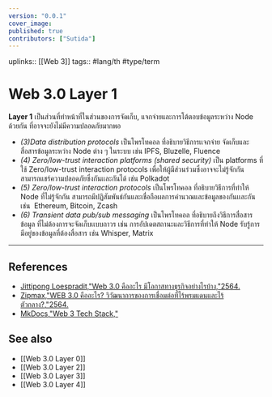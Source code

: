 ```yaml
---
version: "0.0.1"
cover_image:
published: true
contributors: ["Sutida"]
---
```

uplinks:: [[Web 3]]
tags:: #lang/th #type/term 

# Web 3.0 Layer 1
**Layer 1** เป็นส่วนที่ทำหน้าที่ในส่วนของการจัดเก็บ, แจกจ่ายและการโต้ตอบข้อมูลระหว่าง Node ด้วยกัน ที่อาจจะยังไม่มีความปลอดภัยมากพอ
- *(3)Data distribution protocols* เป็นโพรโทคอล ที่อธิบายวิธีการเเจกจ่าย จัดเก็บและสื่อสารข้อมูลระหว่าง Node ต่าง ๆ ในระบบ เช่น IPFS, Bluzelle, Fluence
- *(4) Zero/low-trust interaction platforms (shared security)* เป็น platforms ที่ใช้ Zero/low-trust interaction protocols เพื่อให้ผู้มีส่วนร่วมซึ่งอาจจะไม่รู้จักกันสามารถแชร์ความปลอดภัยซึ่งกันเเละกันได้ เช่น Polkadot
- *(5) Zero/low-trust interaction protocols* เป็นโพรโทคอล ที่อธิบายวิธีการที่ทำให้ Node ที่ไม่รู้จักกัน สามารถมีปฏิสัมพันธ์กันและเชื่อถือผลการคำนวณและข้อมูลของกันเเละกัน เช่น  Ethereum, Bitcoin, Zcash
- *(6) Transient data pub/sub messaging* เป็นโพรโทคอล ที่อธิบายถึงวิธีการสื่อสารข้อมูล ที่ไม่ต้องการจะจัดเก็บเเบบถาวร เช่น การอัปเดตสถานะและวิธีการที่ทำให้ Node รับรู้การมีอยู่ของข้อมูลที่ต้องสื่อสาร เช่น Whisper, Matrix

---
## References
- [Jittipong Loespradit,"Web 3.0 คืออะไร มีโอกาสทางธุรกิจอย่างไรบ้าง,"2564.](https://www.martechthai.com/technology/what-is-web-3-and-marketing/)
- [Zipmax,"WEB 3.0 คืออะไร? วิวัฒนาการของการเชื่อมต่อที่ไร้พรมแดนและไร้ตัวกลาง?,"2564.](https://www.finnomena.com/zipmex/what-is-web-3-0/)
- [MkDocs,"Web 3 Tech Stack,"](https://web3-technology-stack.readthedocs.io/en/latest/)
## See also
- [[Web 3.0 Layer 0]]
- [[Web 3.0 Layer 2]]
- [[Web 3.0 Layer 3]]
- [[Web 3.0 Layer 4]]
